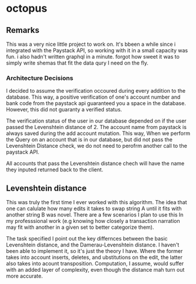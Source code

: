 # octopus


## Remarks
This was a very nice little project to work on. It's bbeen a while since i integrated with the Paystack API, so working with it in a small capacity was fun. i also hadn't written graphql in a minute. forgot how sweet it was to simply write shemas that fit the data qury I need on the fly.

### Architecture Decisions
I decided to assume the verification occoured during every addition to the database. This way, a positive verification of one's account number and bank code from the paystack api guaranteed you a space in the database. However, this did not guaranty a verified status.

The verification status of the user in our database depended on if the user passed the Levenshtein distance of 2. The account name from paystack is always saved during the add account mutation. This way, When we perform the Query on an account that is in our database, but did not pass the Levenshtein Distance check, we do not need to perofrm another call to the paystack API.

All accounts that pass the Levenshtein distance chech will have the name they inputed returned back to the client.





## Levenshtein distance
This was truly the first time I ever worked with this algorithm. The idea that one can calulate how many edits it takes to swap string A until it fits with another string B was novel. There are a few scenarios I plan to use this In my professsional work (e.g knowing how closely a transaction narration may fit with another in a given set to better categorize them). 

The task specified I point out the key differnces between the basic Levenshtein distance, and the Damerau-Levenshtein distance. I haven't been able to implement it, so it's just the theory I have. Where the former takes into account inserts, deletes, and ubstitutions on the edit, the latter also takes into acount transposition. Computation, I assume, would suffer with an added layer of complexity, even though the distance mah turn out more accurate.